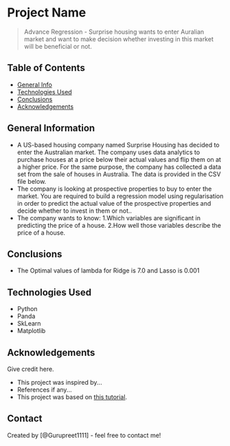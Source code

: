 # Project Name
> Advance Regression -  Surprise housing wants to enter Auralian market and want to make decision whether investing in this market will be beneficial or not.


## Table of Contents
* [General Info](#general-information)
* [Technologies Used](#technologies-used)
* [Conclusions](#conclusions)
* [Acknowledgements](#acknowledgements)

<!-- You can include any other section that is pertinent to your problem -->

## General Information
- A US-based housing company named Surprise Housing has decided to enter the Australian market. The company uses data analytics to purchase houses at a price below their actual values and flip them on at a higher price. For the same purpose, the company has collected a data set from the sale of houses in Australia. The data is provided in the CSV file below.
- The company is looking at prospective properties to buy to enter the market. You are required to build a regression model using regularisation in order to predict the actual value of the prospective properties and decide whether to invest in them or not..
- The company wants to know:
    1.Which variables are significant in predicting the price of a house.
    2.How well those variables describe the price of a house.


<!-- You don't have to answer all the questions - just the ones relevant to your project. -->

## Conclusions
- The Optimal values of lambda for Ridge is 7.0 and Lasso is 0.001

<!-- You don't have to answer all the questions - just the ones relevant to your project. -->


## Technologies Used
- Python
- Panda
- SkLearn
- Matplotlib

<!-- As the libraries versions keep on changing, it is recommended to mention the version of library used in this project -->

## Acknowledgements
Give credit here.
- This project was inspired by...
- References if any...
- This project was based on [this tutorial](https://www.example.com).


## Contact
Created by [@Gurupreet1111] - feel free to contact me!
